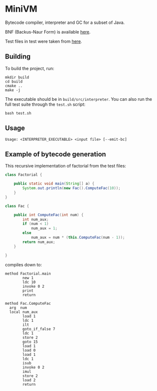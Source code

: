 # MiniVM

Bytecode compiler, interpreter and GC for a subset of Java.

BNF (Backus-Naur Form) is available [here](https://www.cambridge.org/resources/052182060X/MCIIJ2e/grammar.htm).

Test files in test were taken from [here]( https://www.cambridge.org/resources/052182060X/).

## Building

To build the project, run:

```
mkdir build
cd build
cmake ..
make -j
```

The executable should be in `build/src/interpreter`. You can also run the full test suite through the `test.sh` script:

```
bash test.sh
````

## Usage

```
Usage: <INTERPRETER_EXECUTABLE> <input file> [--emit-bc]
```

## Example of bytecode generation

This recursive implementation of factorial from the test files:

```java
class Factorial {

    public static void main(String[] a) {
        System.out.println(new Fac().ComputeFac(10));
    }
}

class Fac {

    public int ComputeFac(int num) {
        int num_aux;
        if (num < 1)
            num_aux = 1;
        else
            num_aux = num * (this.ComputeFac(num - 1));
        return num_aux;
    }

}
```

compiles down to:

```
method Factorial.main
        new 1
        ldc 10
        invoke 0 2
        print
        return

method Fac.ComputeFac
  arg  num
  local num_aux
        load 1
        ldc 1
        ilt
        goto_if_false 7
        ldc 1
        store 2
        goto 15
        load 1
        load 0
        load 1
        ldc 1
        isub
        invoke 0 2
        imul
        store 2
        load 2
        return
```


